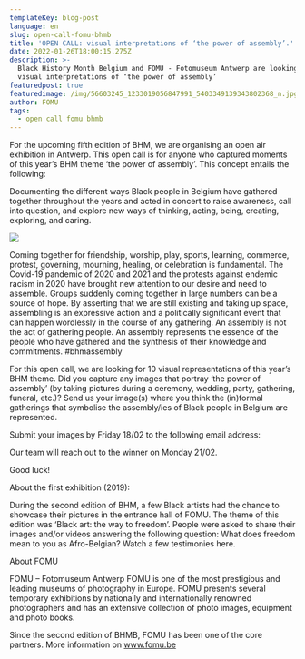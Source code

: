 ```yaml
---
templateKey: blog-post
language: en
slug: open-call-fomu-bhmb
title: 'OPEN CALL: visual interpretations of ‘the power of assembly’.'
date: 2022-01-26T18:00:15.275Z
description: >-
  Black History Month Belgium and FOMU - Fotomuseum Antwerp are looking for your
  visual interpretations of ‘the power of assembly’
featuredpost: true
featuredimage: /img/56603245_1233019056847991_5403349139343802368_n.jpg
author: FOMU
tags:
  - open call fomu bhmb
---
```

For the upcoming fifth edition of BHM, we are organising an open air exhibition in Antwerp. This open call is for anyone who captured moments of this year’s BHM theme ‘the power of assembly’. This concept entails the following: 



Documenting the different ways Black people in Belgium have gathered together throughout the years and acted in concert to raise awareness, call into question, and explore new ways of thinking, acting, being, creating, exploring, and caring.

![](/img/56603245_1233019056847991_5403349139343802368_n.jpg)

 Coming together for friendship, worship, play, sports, learning, commerce, protest, governing, mourning, healing, or celebration is fundamental. The Covid-19 pandemic of 2020 and 2021 and the protests against endemic racism in 2020 have brought new attention to our desire and need to assemble. Groups suddenly coming together in large numbers can be a source of hope. By asserting that we are still existing and taking up space, assembling is an expressive action and a politically significant event that can happen wordlessly in the course of any gathering. An assembly is not the act of gathering people. An assembly represents the essence of the people who have gathered and the synthesis of their knowledge and commitments. #bhmassembly



For this open call, we are looking for 10 visual representations of this year’s BHM theme. Did you capture any images that portray ‘the power of assembly’ (by taking pictures during a ceremony, wedding, party, gathering, funeral, etc.)? Send us your image(s) where you think the (in)formal gatherings that symbolise the assembly/ies of Black people in Belgium are represented. 



Submit your images by Friday 18/02 to the following email address: 



Our team will reach out to the winner on Monday 21/02. 



Good luck! 



About the first exhibition (2019): 

During the second edition of BHM, a few Black artists had the chance to showcase their pictures in the entrance hall of FOMU. The theme of this edition was ‘Black art: the way to freedom’. People were asked to share their images and/or videos answering the following question: What does freedom mean to you as Afro-Belgian? Watch a few testimonies here.  



About FOMU

FOMU – Fotomuseum Antwerp FOMU is one of the most prestigious and leading museums of photography in Europe. FOMU presents several temporary exhibitions by nationally and internationally renowned photographers and has an extensive collection of photo images, equipment and photo books. 



Since the second edition of BHMB, FOMU has been one of the core partners. More information on www.fomu.be
